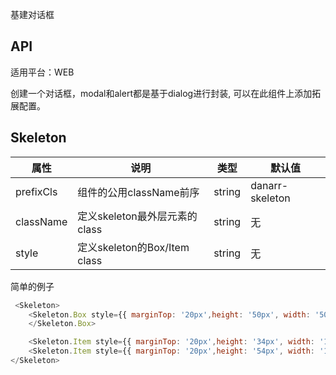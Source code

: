 基建对话框

## API

适用平台：WEB

创建一个对话框，modal和alert都是基于dialog进行封装, 可以在此组件上添加拓展配置。

## Skeleton

| 属性               | 说明                                                           | 类型       | 默认值     |
| ------------------ | -------------------------------------------------------------- | ---------- | ---------- |
| prefixCls          | 组件的公用className前序                                        | string     | danarr-skeleton |
| className          | 定义skeleton最外层元素的class                                    | string     | 无         |
| style       | 定义skeleton的Box/Item class                                         | string     | 无         |


简单的例子

```JavaScript
 <Skeleton>
    <Skeleton.Box style={{ marginTop: '20px',height: '50px', width: '50%' }}> 
    </Skeleton.Box>

    <Skeleton.Item style={{ marginTop: '20px',height: '34px', width: '100%' }}/> 
    <Skeleton.Item style={{ marginTop: '20px',height: '54px', width: '100%' }} />
</Skeleton>
```
